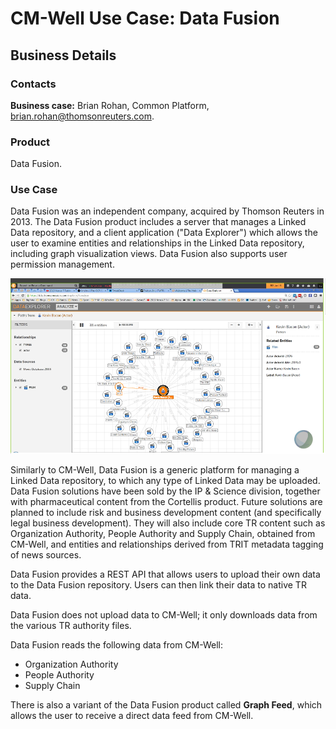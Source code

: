 # CM-Well Use Case: Data Fusion #

## Business Details ##

### Contacts ###
**Business case:** Brian Rohan, Common Platform, brian.rohan@thomsonreuters.com.

### Product ###
Data Fusion. 

### Use Case ###

Data Fusion was an independent company, acquired by Thomson Reuters in 2013. The Data Fusion product includes a server that manages a Linked Data repository, and a client application ("Data Explorer") which allows the user to examine entities and relationships in the Linked Data repository, including graph visualization views. Data Fusion also supports user permission management.

<img src="./_Images/DataFusionClient.png">

Similarly to CM-Well, Data Fusion is a generic platform for managing a Linked Data repository, to which any type of Linked Data may be uploaded. Data Fusion solutions have been sold by the IP & Science division, together with pharmaceutical content from the Cortellis product. Future solutions are planned to include risk and business development content (and specifically legal business development). They will also include core TR content such as Organization Authority, People Authority and Supply Chain, obtained from CM-Well, and entities and relationships derived from TRIT metadata tagging of news sources.

Data Fusion provides a REST API that allows users to upload their own data to the Data Fusion repository. Users can then link their data to native TR data.

Data Fusion does not upload data to CM-Well; it only downloads data from the various TR authority files.

Data Fusion reads the following data from CM-Well:

* Organization Authority
* People Authority
* Supply Chain

There is also a variant of the Data Fusion product called **Graph Feed**, which allows the user to receive a direct data feed from CM-Well.

